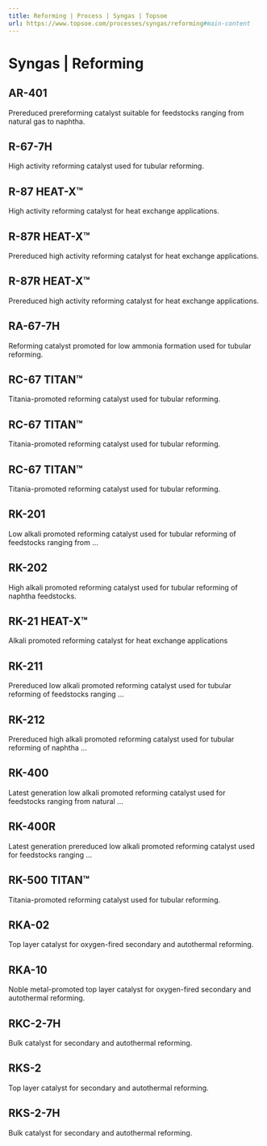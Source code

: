 ```yaml
---
title: Reforming | Process | Syngas | Topsoe
url: https://www.topsoe.com/processes/syngas/reforming#main-content
---
```


# Syngas | Reforming

## AR-401

Prereduced prereforming catalyst suitable for feedstocks ranging from natural gas to naphtha.

## R-67-7H

High activity reforming catalyst used for tubular reforming.

## R-87 HEAT-X™

High activity reforming catalyst for heat exchange applications.

## R-87R HEAT-X™

Prereduced high activity reforming catalyst for heat exchange applications.

## R-87R HEAT-X™

Prereduced high activity reforming catalyst for heat exchange applications.

## RA-67-7H

Reforming catalyst promoted for low ammonia formation used for tubular reforming.

## RC-67 TITAN™

Titania-promoted reforming catalyst used for tubular reforming.

## RC-67 TITAN™

Titania-promoted reforming catalyst used for tubular reforming.

## RC-67 TITAN™

Titania-promoted reforming catalyst used for tubular reforming.

## RK-201

Low alkali promoted reforming catalyst used for tubular reforming of feedstocks ranging from ...

## RK-202

High alkali promoted reforming catalyst used for tubular reforming of naphtha feedstocks.

## RK-21 HEAT-X™

Alkali promoted reforming catalyst for heat exchange applications

## RK-211

Prereduced low alkali promoted reforming catalyst used for tubular reforming of feedstocks ranging ...

## RK-212

Prereduced high alkali promoted reforming catalyst used for tubular reforming of naphtha ...

## RK-400

Latest generation low alkali promoted reforming catalyst used for feedstocks ranging from natural ...

## RK-400R

Latest generation prereduced low alkali promoted reforming catalyst used for feedstocks ranging ...

## RK-500 TITAN™

Titania-promoted reforming catalyst used for tubular reforming.

## RKA-02

Top layer catalyst for oxygen-fired secondary and autothermal reforming.

## RKA-10

Noble metal-promoted top layer catalyst for oxygen-fired secondary and autothermal reforming.

## RKC-2-7H

Bulk catalyst for secondary and autothermal reforming.

## RKS-2

Top layer catalyst for secondary and autothermal reforming.

## RKS-2-7H

Bulk catalyst for secondary and autothermal reforming.